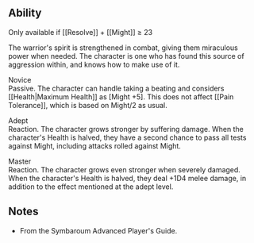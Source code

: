 ## Ability
Only available if [[Resolve]] + [[Might]] ≥ 23

The warrior's spirit is strengthened in combat, giving them miraculous power when needed. The character is one who has found this source of aggression within, and knows how to make use of it.

Novice<br>Passive. The character can handle taking a beating and considers [[Health|Maximum Health]] as \[Might +5\]. This does not affect [[Pain Tolerance]], which is based on Might/2 as usual.

Adept<br>Reaction. The character grows stronger by suffering damage. When the character's Health is halved, they have a second chance to pass all tests against Might, including attacks rolled against Might.

Master<br>Reaction. The character grows even stronger when severely damaged. When the character's Health is halved, they deal +1D4 melee damage, in addition to the effect mentioned at the adept level.
## Notes
* From the Symbaroum Advanced Player's Guide.